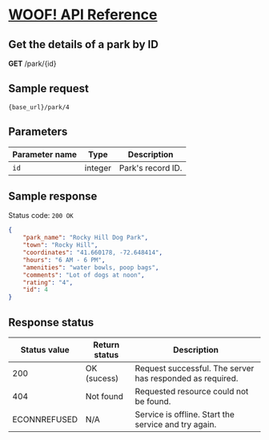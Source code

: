 # [WOOF! API Reference](overview.md)
## Get the details of a park by ID

**GET** /park/{id}
## Sample request

```
{base_url}/park/4
```
## Parameters

|Parameter name   |Type   |Description   |   
|---|---|---|
| `id`  |integer  | Park's record ID.   |

## Sample response
Status code: `200 OK`

```json
{
    "park_name": "Rocky Hill Dog Park",
    "town": "Rocky Hill",
    "coordinates": "41.660178, -72.648414",
    "hours": "6 AM - 6 PM",
    "amenities": "water bowls, poop bags",
    "comments": "Lot of dogs at noon",
    "rating": "4",
    "id": 4
}
```

## Response status
|Status value   |Return status  |Description   |   
|---|---|---|
|200  |OK (sucess)  | Request successful. The server has responded as required.  |  
|404|Not found|Requested resource could not be found.|
|ECONNREFUSED|N/A|Service is offline. Start the service and try again.|
